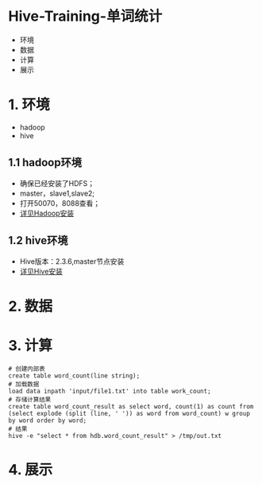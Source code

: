 # Hive-Training-单词统计

* 环境
* 数据
* 计算
* 展示

# 1. 环境

* hadoop
* hive

## 1.1 hadoop环境

* 确保已经安装了HDFS；
* master，slave1,slave2;
* 打开50070，8088查看；
* [详见Hadoop安装](/basic/hadoop/hadoop-an-zhuang/README.md)

## 1.2 hive环境

* Hive版本：2.3.6,master节点安装
* [详见Hive安装](/basic/hadoop/hive/hivean-zhuang.md)

# 2. 数据

# 3. 计算

```
# 创建内部表
create table word_count(line string);
# 加载数据
load data inpath 'input/file1.txt' into table work_count;
# 存储计算结果
create table word_count_result as select word, count(1) as count from (select explode (split (line, ' ')) as word from word_count) w group by word order by word;
# 结果
hive -e "select * from hdb.word_count_result" > /tmp/out.txt
```

# 4. 展示


